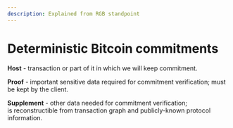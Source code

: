 ```yaml
---
description: Explained from RGB standpoint
---
```


# Deterministic Bitcoin commitments

**Host** - transaction or part of it in which we will keep commitment.

**Proof** - important sensitive data required for commitment verification; must be kept by the client.

**Supplement** - other data needed for commitment verification;  
is reconstructible from transaction graph and publicly-known protocol information.

